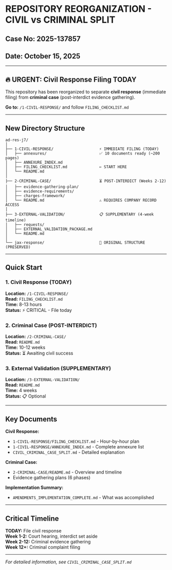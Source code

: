 # REPOSITORY REORGANIZATION - CIVIL vs CRIMINAL SPLIT
## Case No: 2025-137857
## Date: October 15, 2025

---

## 🔥 URGENT: Civil Response Filing TODAY

This repository has been reorganized to separate **civil response** (immediate filing) from **criminal case** (post-interdict evidence gathering).

**Go to:** `/1-CIVIL-RESPONSE/` and follow `FILING_CHECKLIST.md`

---

## New Directory Structure

```
ad-res-j7/
│
├── 1-CIVIL-RESPONSE/                    ⚡ IMMEDIATE FILING (TODAY)
│   ├── annexures/                       ✅ 10 documents ready (~200 pages)
│   ├── ANNEXURE_INDEX.md
│   ├── FILING_CHECKLIST.md              ← START HERE
│   └── README.md
│
├── 2-CRIMINAL-CASE/                     ⏳ POST-INTERDICT (Weeks 2-12)
│   ├── evidence-gathering-plan/
│   ├── evidence-requirements/
│   ├── charges-framework/
│   └── README.md                        ⚠️ REQUIRES COMPANY RECORD ACCESS
│
├── 3-EXTERNAL-VALIDATION/               📋 SUPPLEMENTARY (4-week timeline)
│   ├── requests/
│   ├── EXTERNAL_VALIDATION_PACKAGE.md
│   └── README.md
│
└── jax-response/                        📁 ORIGINAL STRUCTURE (PRESERVED)
```

---

## Quick Start

### 1. Civil Response (TODAY)
**Location:** `/1-CIVIL-RESPONSE/`  
**Read:** `FILING_CHECKLIST.md`  
**Time:** 8-13 hours  
**Status:** ⚡ CRITICAL - File today

### 2. Criminal Case (POST-INTERDICT)
**Location:** `/2-CRIMINAL-CASE/`  
**Read:** `README.md`  
**Time:** 10-12 weeks  
**Status:** ⏳ Awaiting civil success

### 3. External Validation (SUPPLEMENTARY)
**Location:** `/3-EXTERNAL-VALIDATION/`  
**Read:** `README.md`  
**Time:** 4 weeks  
**Status:** 📋 Optional

---

## Key Documents

**Civil Response:**
- `1-CIVIL-RESPONSE/FILING_CHECKLIST.md` - Hour-by-hour plan
- `1-CIVIL-RESPONSE/ANNEXURE_INDEX.md` - Complete annexure list
- `CIVIL_CRIMINAL_CASE_SPLIT.md` - Detailed explanation

**Criminal Case:**
- `2-CRIMINAL-CASE/README.md` - Overview and timeline
- Evidence gathering plans (6 phases)

**Implementation Summary:**
- `AMENDMENTS_IMPLEMENTATION_COMPLETE.md` - What was accomplished

---

## Critical Timeline

**TODAY:** File civil response  
**Week 1-2:** Court hearing, interdict set aside  
**Week 2-12:** Criminal evidence gathering  
**Week 12+:** Criminal complaint filing

---

*For detailed information, see `CIVIL_CRIMINAL_CASE_SPLIT.md`*

